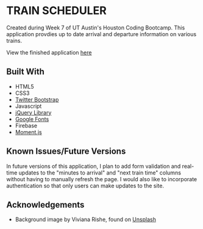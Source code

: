 # TRAIN SCHEDULER

Created during Week 7 of UT Austin's Houston Coding Bootcamp. This application provdies up to date arrival and departure information on various trains.

View the finished application [here](https://rchlblns.github.io/Train-Scheduler/)

## Built With
* HTML5
* CSS3
* [Twitter Bootstrap](https://getbootstrap.com/)
* Javascript
* [jQuery Library](https://jquery.com/)
* [Google Fonts](https://fonts.google.com/)
* Firebase
* [Moment.js](https://momentjs.com/)

## Known Issues/Future Versions
In future versions of this application, I plan to add form validation and real-time updates to the "minutes to arrival" and "next train time" columns without having to manually refresh the page. I would also like to incorporate authentication so that only users can make updates to the site. 


## Acknowledgements
* Background image by Viviana Rishe, found on [Unsplash](https://unsplash.com/photos/5a5GnXfZSzE)